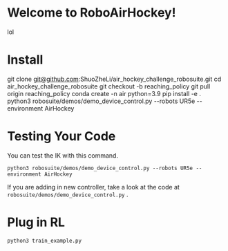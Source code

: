 # Welcome to RoboAirHockey!

lol

# Install
git clone git@github.com:ShuoZheLi/air_hockey_challenge_robosuite.git
cd air_hockey_challenge_robosuite
git checkout -b reaching_policy
git pull origin reaching_policy
conda create -n air python=3.9
pip install -e .
python3 robosuite/demos/demo_device_control.py --robots UR5e --environment AirHockey

<!-- cd into the repo folder

    pip3 install -e . -->

# Testing Your Code

You can test the IK with this command.

    python3 robosuite/demos/demo_device_control.py --robots UR5e --environment AirHockey

If you are adding in new controller, take a look at the code at `robosuite/demos/demo_device_control.py` .

# Plug in RL

    python3 train_example.py
